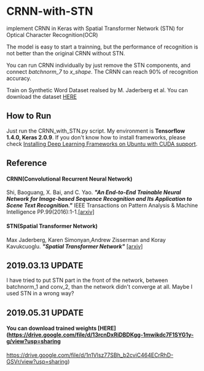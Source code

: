 # CRNN-with-STN
implement CRNN in Keras with Spatial Transformer Network (STN) for Optical Character Recognition(OCR)


The model is easy to start a trainning, but the performance of recognition is not better than the original CRNN without STN.



You can run CRNN individually by just remove the STN components, and connect *batchnorm_7* to *x_shape*. The CRNN can reach 90% of recognition accuracy.

Train on Synthetic Word Dataset realsed by M. Jaderberg et al. You can download the dataset [HERE](http://www.robots.ox.ac.uk/~vgg/data/text/#sec-synth)


## How to Run
Just run the CRNN_with_STN.py script.
My environment is **Tensorflow 1.4.0, Keras 2.0.9**. If you don't know how to install frameworks, please check [
Installing Deep Learning Frameworks on Ubuntu with CUDA support](https://www.learnopencv.com/installing-deep-learning-frameworks-on-ubuntu-with-cuda-support/).


## Reference
#### CRNN(Convolutional Recurrent Neural Network)
Shi, Baoguang, X. Bai, and C. Yao. ***"An End-to-End Trainable Neural Network for Image-based Sequence Recognition and Its Application to Scene Text Recognition."*** IEEE Transactions on Pattern Analysis & Machine Intelligence PP.99(2016):1-1.[[arxiv]](https://arxiv.org/abs/1507.05717)
#### STN(Spatial Transformer Network)
Max Jaderberg, Karen Simonyan,Andrew Zisserman and Koray Kavukcuoglu. ***"Spatial Transformer Network"*** [[arxiv]](https://arxiv.org/abs/1506.02025)

## 2019.03.13 UPDATE
I have tried to put STN part in the front of the network, between batchnorm_1 and conv_2, than the network didn't converge at all. Maybe I used STN in a wrong way?

## 2019.05.31 UPDATE
#### You can download trained weights [HERE](https://drive.google.com/file/d/13rcnDxRiDBDKgg-1mwikdc7F1SYG1y-g/view?usp=sharing
https://drive.google.com/file/d/1n1Vlsz77SBh_b2cviC464ECrRhD-GSVr/view?usp=sharing)
